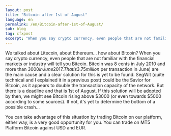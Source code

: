```yaml
---
layout: post
title: "Bitcoin after 1st of August"
language: en
permalink: /en/Bitcoin-after-1st-of-August/
sub: blog
tag: cfxpost
excerpt: "When you say crypto currency, even people that are not familiar with the financial markets or industry will tell you Bitcoin ..."
---
```

We talked about Litecoin, about Ethereum... how about Bitcoin? When you say crypto currency, even people that are not familiar with the financial markets or industry will tell you Bitcoin. Bitcoin was 8 cents in July 2010 and more than $3000 in June 2017. That is 3.75 million% in 7 years. That is one of the reasons we can discuss now about Bitcoin millionaires. But Bitcoin will come to a crossroad. We are now in the so-called "civil war" of Bitcoin. Lagging transactions processing time (around 3 days) and costs (around 5$ per transaction in June) are the main cause and a clear solution for this is yet to be found. SegWit (quite technical and I explained it in a previous post) could be the Savior for Bitcoin, as it appears to double the transaction capacity of the network. But there is a deadline and that is 1st of August. If this solution will be adopted by then, we might see Bitcoin rising above $3000 (or even towards $5000 according to some sources). If not, it's yet to determine the bottom of a possible crash...

You can take advantage of this situation by trading Bitcoin on our platform, either way, is a very good opportunity for you. You can trade on MT5 Platform Bitcoin against USD and EUR.